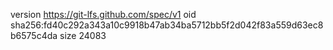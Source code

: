 version https://git-lfs.github.com/spec/v1
oid sha256:fd40c292a343a10c9918b47ab34ba5712bb5f2d042f83a559d63ec8b6575c4da
size 24083
